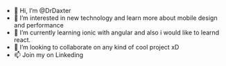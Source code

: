 - 👋 Hi, I’m @DrDaxter
- 👀 I’m interested in new technology and learn more about mobile design and performance
- 🌱 I’m currently learning ionic with angular and also i would like to learnd react.
- 💞️ I’m looking to collaborate on any kind of cool project xD
- 📫  Join my on Linkeding 

<!---
DrDaxter/DrDaxter is a ✨ special ✨ repository because its `README.md` (this file) appears on your GitHub profile.
You can click the Preview link to take a look at your changes.
--->
